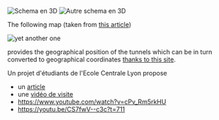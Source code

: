 ![Schema en 3D](https://cybele-lyon.fr/wp-content/uploads/2016/02/aretes-de-poisson-lyon.jpg)
![Autre schema en 3D](https://tribunedelyon.fr/wp-content/uploads/sites/5/2023/05/eg-vue-aretes-de-poisson-tronchere-cottet-rattache-au-service-archeologique-de-la-ville-de-lyon-1024x451.jpg)

The following map (taken from [this article](https://www.ges-lyon.fr/croix-rousse-les-aretes-de-poisson-2022-05-09-851.html)) 

![yet another one](https://www.ges-lyon.fr/wp-content/uploads/2022/05/aretes-d-epoisson-2-1024x537.jpg) 

provides the geographical position of the tunnels which can be in turn converted 
to geographical coordinates [thanks to this site](https://epsg.io/map#srs=3946-1671&x=1842810.801836&y=5176392.759465&z=undefined&layer=streets).

Un projet d'étudiants de l'Ecole Centrale Lyon propose
* un [article](https://www.ec-lyon.fr/actualites/2020/modelisation-aretes-poisson-lyon-si-collaborait) 
* une [vidéo de visite](https://youtu.be/LFbo13XAPHM?list=PLa8Oo5NLA557c-mo59j6hzNjpgubxctI3&t=638)
* https://www.youtube.com/watch?v=cPv_Rm5rkHU
* https://youtu.be/CS7fwV--c3c?t=711
